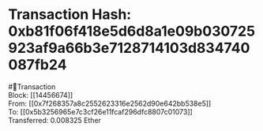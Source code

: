 
Transaction Hash: 0xb81f06f418e5d6d8a1e09b030725923af9a66b3e7128714103d834740087fb24
====================================================================================
  
#💸Transaction  
Block: [[14456674]]  
From: [[0x7f268357a8c2552623316e2562d90e642bb538e5]]  
To: [[0x5b3256965e7c3cf26e11fcaf296dfc8807c01073]]  
Transferred: 0.008325 Ether